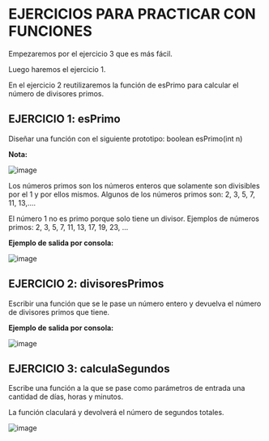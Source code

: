 # EJERCICIOS PARA PRACTICAR CON FUNCIONES

Empezaremos por el ejercicio 3 que es más fácil.

Luego haremos el ejercicio 1.

En el ejercicio 2 reutilizaremos la función de esPrimo para calcular el número de divisores primos.

## EJERCICIO 1: esPrimo
Diseñar una función con el siguiente prototipo:
boolean esPrimo(int n)

**Nota:**

![image](https://user-images.githubusercontent.com/91023374/195995669-0eb76d22-2a94-4d30-9db8-abf51833be4d.png)

Los números primos son los números enteros que solamente son divisibles por el 1 y por ellos mismos. Algunos de los números primos son: 2, 3, 5, 7, 11, 13,….

El número 1 no es primo porque solo tiene un divisor. Ejemplos de números primos: 2, 3, 5, 7, 11, 13, 17, 19, 23, ...

**Ejemplo de salida por consola:**

![image](https://user-images.githubusercontent.com/91023374/195577716-c55f784f-3c37-414f-94b0-577b263d0651.png)


## EJERCICIO 2: divisoresPrimos 
Escribir una función que se le pase un número entero y devuelva el número de divisores primos que tiene.


**Ejemplo de salida por consola:**

![image](https://user-images.githubusercontent.com/91023374/195577014-79e3ebd8-1c23-4b51-ad67-c5f723a9b79a.png)



## EJERCICIO 3: calculaSegundos
Escribe una función a la que se pase como parámetros de entrada una cantidad de días, horas y minutos.

La función claculará y devolverá el número de segundos totales.

![image](https://user-images.githubusercontent.com/91023374/195579683-8149e26f-0eb6-4934-8031-5ee1496c8495.png)


